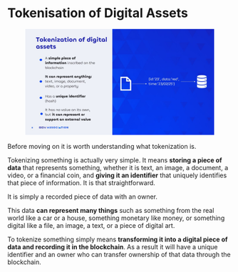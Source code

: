 # Tokenisation of Digital Assets

<figure><img src="../../../../.gitbook/assets/Slide8.jpg" alt=""><figcaption></figcaption></figure>

Before moving on it is worth understanding what tokenization is.&#x20;

Tokenizing something is actually very simple. It means **storing a piece of data** that represents something, whether it is text, an image, a document, a video, or a financial coin, and **giving it an identifier** that uniquely identifies that piece of information. It is that straightforward.&#x20;

It is simply a recorded piece of data with an owner.&#x20;

This data **can represent many things** such as something from the real world like a car or a house, something monetary like money, or something digital like a file, an image, a text, or a piece of digital art.&#x20;

To tokenize something simply means **transforming it into a digital piece of data and recording it in the blockchain**. As a result it will have a unique identifier and an owner who can transfer ownership of that data through the blockchain.
